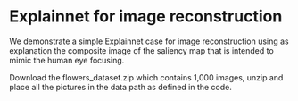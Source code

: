 # Explainnet for image reconstruction

We demonstrate a simple Explainnet case for image reconstruction using as explanation the composite image of the saliency map that is intended to mimic the human eye focusing.

Download the flowers_dataset.zip which contains 1,000 images, unzip and place all the pictures in the data path as defined in the code.
